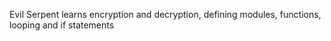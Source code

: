 Evil Serpent learns encryption and decryption, defining modules, functions, looping and if statements
